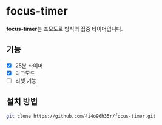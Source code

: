 # focus-timer

**focus-timer**는 포모도로 방식의 집중 타이머입니다.

## 기능
- [x] 25분 타이머
- [x] 다크모드
- [ ] 리셋 기능

## 설치 방법

```bash
git clone https://github.com/4i4o96h35r/focus-timer.git
```

